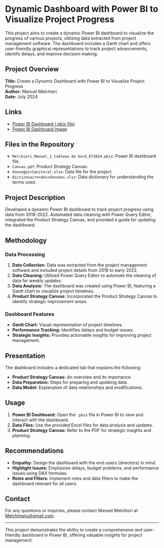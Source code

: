 #  Dynamic Dashboard with Power BI to Visualize Project Progress

This project aims to create a dynamic Power BI dashboard to visualize the progress of various projects, utilizing data extracted from project management software. The dashboard includes a Gantt chart and offers user-friendly graphical representations to track project advancements, identify delays, and improve decision-making.

## Project Overview

**Title:** Create a Dynamic Dashboard with Power BI to Visualize Project Progress  
**Author:** Manuel Melchiori  
**Date:** July 2024  

## Links

- [Power BI Dashboard (.pbix file)](https://github.com/Melchmanu/Dynamic-Dashboard-with-Power-BI-to-Visualize-Project-Progress/blob/main/Melchiori_Manuel_1_tableau%20de%20bord_072024.pbix)
- [Power BI Dashboard Image](https://github.com/Melchmanu/Dynamic-Dashboard-with-Power-BI-to-Visualize-Project-Progress/blob/main/powerbiprojet.jpg)

## Files in the Repository

- `Melchiori_Manuel_1_tableau de bord_072024.pbix`: Power BI dashboard file.
- `Canvas.pdf`: Product Strategy Canvas.
- `Donneģes+Sanitoral.xlsx`: Data file for the project.
- `Dictionnaire+des+données.xlsx`: Data dictionary for understanding the terms used.

## Project Description

Developed a dynamic Power BI dashboard to track project progress using data from 2018-2022. Automated data cleaning with Power Query Editor, integrated the Product Strategy Canvas, and provided a guide for updating the dashboard.

## Methodology

### Data Processing

1. **Data Collection:** Data was extracted from the project management software and included project details from 2018 to early 2022.
2. **Data Cleaning:** Utilized Power Query Editor to automate the cleaning of data for weekly updates.
3. **Data Analysis:** The dashboard was created using Power BI, featuring a Gantt chart to visualize project timelines.
4. **Product Strategy Canvas:** Incorporated the Product Strategy Canvas to identify strategic improvement areas.

### Dashboard Features

- **Gantt Chart:** Visual representation of project timelines.
- **Performance Tracking:** Identifies delays and budget issues.
- **Strategic Insights:** Provides actionable insights for improving project management.

## Presentation

The dashboard includes a dedicated tab that explains the following:

- **Product Strategy Canvas:** An overview and its importance.
- **Data Preparation:** Steps for preparing and updating data.
- **Data Model:** Explanation of data relationships and modifications.

## Usage

1. **Power BI Dashboard:** Open the `.pbix` file in Power BI to view and interact with the dashboard.
2. **Data Files:** Use the provided Excel files for data analysis and updates.
3. **Product Strategy Canvas:** Refer to the PDF for strategic insights and planning.

## Recommendations

- **Empathy:** Design the dashboard with the end-users (directors) in mind.
- **Highlight Issues:** Emphasize delays, budget problems, and performance issues using DAX formulas.
- **Roles and Filters:** Implement roles and data filters to make the dashboard relevant for all users.

## Contact

For any questions or inquiries, please contact Manuel Melchiori at [Melchmanu@gmail.com](mailto:Melchmanu@gmail.com).

---

This project demonstrates the ability to create a comprehensive and user-friendly dashboard in Power BI, offering valuable insights for project management.
